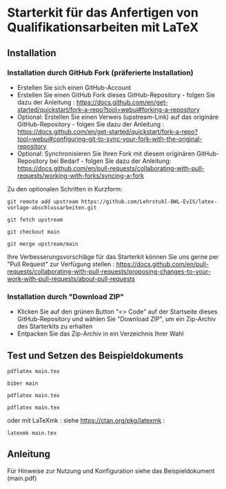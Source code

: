 # Starterkit für das Anfertigen von Qualifikationsarbeiten mit LaTeX

## Installation

### Installation durch GitHub Fork (präferierte Installation)

- Erstellen Sie sich einen GitHub-Account
- Erstellen Sie einen GitHub Fork dieses GitHub-Repository - folgen Sie dazu der Anleitung : https://docs.github.com/en/get-started/quickstart/fork-a-repo?tool=webui#forking-a-repository
- Optional: Erstellen Sie einen Verweis (upstream-Link) auf das originäre GitHub-Repository - folgen Sie dazu der Anleitung : https://docs.github.com/en/get-started/quickstart/fork-a-repo?tool=webui#configuring-git-to-sync-your-fork-with-the-original-repository
- Optional: Synchronisieren Sie Ihren Fork mit diesem originären GitHub-Repository bei Bedarf - folgen Sie dazu der Anleitung: https://docs.github.com/en/pull-requests/collaborating-with-pull-requests/working-with-forks/syncing-a-fork

Zu den optionalen Schritten in Kurzform:

`git remote add upstream https://github.com/Lehrstuhl-BWL-EvIS/latex-vorlage-abschlussarbeiten.git` 

`git fetch upstream`

`git checkout main`

`git merge upstream/main`


Ihre Verbesserungsvorschläge für das Starterkit können Sie uns gerne per "Pull Request" zur Verfügung stellen : https://docs.github.com/en/pull-requests/collaborating-with-pull-requests/proposing-changes-to-your-work-with-pull-requests/about-pull-requests


### Installation durch "Download ZIP" 

- Klicken Sie auf den grünen Button "<> Code" auf der Startseite dieses GitHub-Repository und wählen Sie "Download ZIP", um ein Zip-Archiv des Starterkits zu erhalten
- Entpacken Sie das Zip-Archiv in ein Verzeichnis Ihrer Wahl

## Test und Setzen des Beispieldokuments

`pdflatex main.tex`

`biber main`

`pdflatex main.tex`

`pdflatex main.tex`

oder mit LaTeXmk : siehe https://ctan.org/pkg/latexmk :

`latexmk main.tex`

## Anleitung 

Für Hinweise zur Nutzung und Konfiguration siehe das Beispieldokument (main.pdf)
